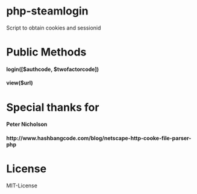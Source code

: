 # php-steamlogin
Script to obtain cookies and sessionid

<h1>Public Methods</h1>
<h4>login([$authcode, $twofactorcode])</h4>
<h4>view($url)</h4>


<h1>Special thanks for</h1>
<h4>Peter Nicholson</h4>
<h4>http://www.hashbangcode.com/blog/netscape-http-cooke-file-parser-php</h4>

<h1>License</h1>
MIT-License
